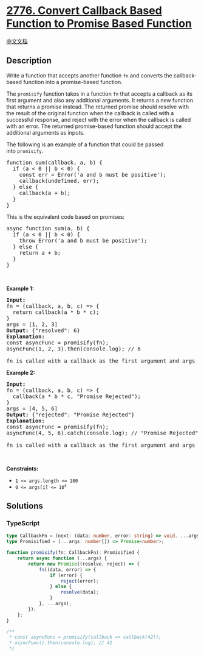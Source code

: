 # [2776. Convert Callback Based Function to Promise Based Function](https://leetcode.com/problems/convert-callback-based-function-to-promise-based-function)

[中文文档](/solution/2700-2799/2776.Convert%20Callback%20Based%20Function%20to%20Promise%20Based%20Function/README.md)

## Description

<p>Write a function that accepts another function <code>fn</code> and converts the callback-based function&nbsp;into a promise-based function.&nbsp;</p>

<p>The <code>promisify</code>&nbsp;function takes in a function <code>fn</code> that accepts a callback as its first argument and also any additional arguments. It&nbsp;returns a new function that returns a promise instead. The returned promise should resolve with the result of the original function when the callback is called with a successful response, and reject with the error when the callback is called with an error. The returned promise-based function should accept the additional arguments as inputs.</p>

<p>The following is an example of a function that could be passed into&nbsp;<code>promisify</code>.</p>

<pre>
function sum(callback, a, b) {
  if (a &lt; 0 || b &lt; 0) {
&nbsp;   const err = Error(&#39;a and b must be positive&#39;);
    callback(undefined, err);
&nbsp; } else {
    callback(a + b);
&nbsp; }
}
</pre>

<p>This is the equivalent code based on promises:</p>

<pre>
async function sum(a, b) {
  if (a &lt; 0 || b &lt; 0) {
    throw Error(&#39;a and b must be positive&#39;);
&nbsp; } else {
    return a + b;
&nbsp; }
}
</pre>

<p>&nbsp;</p>
<p><strong class="example">Example 1:</strong></p>

<pre>
<strong>Input:</strong> 
fn = (callback, a, b, c) =&gt; {
  return callback(a * b * c);
}
args = [1, 2, 3]
<strong>Output:</strong> {&quot;resolved&quot;: 6}
<strong>Explanation:</strong> 
const asyncFunc = promisify(fn);
asyncFunc(1, 2, 3).then(console.log); // 6

fn is called with a callback as the first argument and args as the rest. The promise based version of fn resolves a value of 6 when called with (1, 2, 3).
</pre>

<p><strong class="example">Example 2:</strong></p>

<pre>
<strong>Input:</strong> 
fn = (callback, a, b, c) =&gt; {
&nbsp; callback(a * b * c, &quot;Promise Rejected&quot;);
}
args = [4, 5, 6]
<strong>Output:</strong> {&quot;rejected&quot;: &quot;Promise Rejected&quot;}
<strong>Explanation:</strong> 
const asyncFunc = promisify(fn);
asyncFunc(4, 5, 6).catch(console.log); // &quot;Promise Rejected&quot;

fn is called with a callback as the first argument and args as the rest. As the second argument, the callback accepts an error message, so when fn is called, the promise is rejected with a error message provided in the callback. Note that it did not matter what was passed as the first argument into the callback.
</pre>

<p>&nbsp;</p>
<p><strong>Constraints:</strong></p>

<ul>
	<li><code>1 &lt;= args.length &lt;= 100</code></li>
	<li><code>0 &lt;= args[i] &lt;= 10<sup>4</sup></code></li>
</ul>

## Solutions

<!-- tabs:start -->

### **TypeScript**

```ts
type CallbackFn = (next: (data: number, error: string) => void, ...args: number[]) => void;
type Promisified = (...args: number[]) => Promise<number>;

function promisify(fn: CallbackFn): Promisified {
    return async function (...args) {
        return new Promise((resolve, reject) => {
            fn((data, error) => {
                if (error) {
                    reject(error);
                } else {
                    resolve(data);
                }
            }, ...args);
        });
    };
}

/**
 * const asyncFunc = promisify(callback => callback(42));
 * asyncFunc().then(console.log); // 42
 */
```

<!-- tabs:end -->
